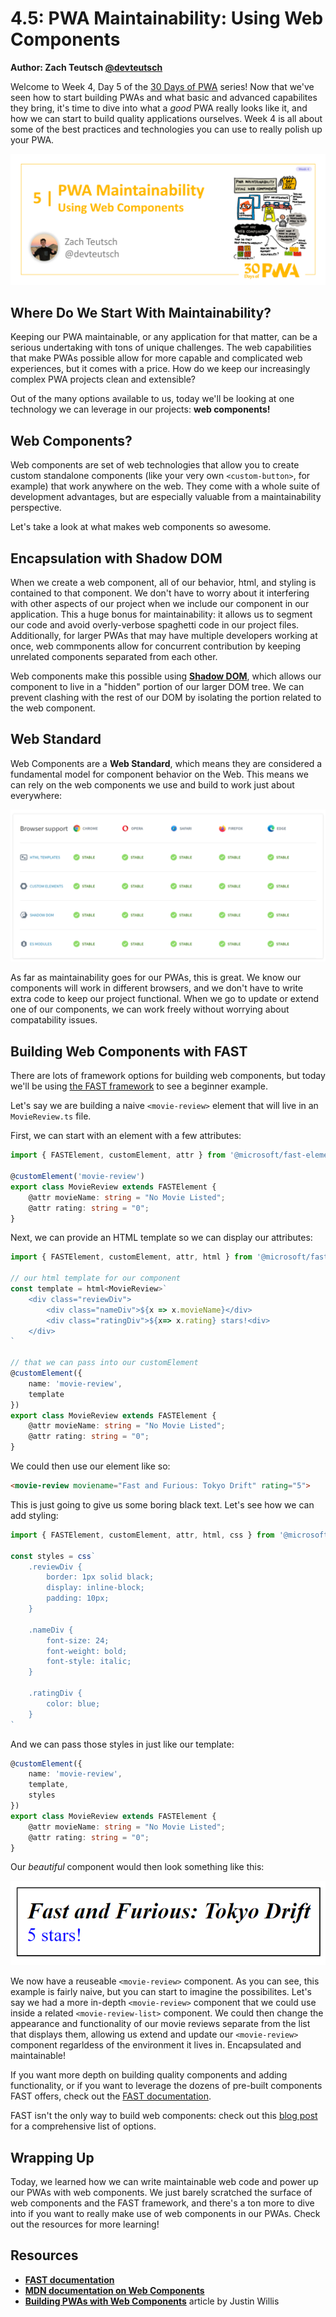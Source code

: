 # 4.5: PWA Maintainability: Using Web Components

**Author: Zach Teutsch [@devteutsch](https://twitter.com/devteutsch)**

Welcome to Week 4, Day 5 of the [30 Days of PWA](https://aka.ms/learn-pwa/30Days-blog) series! Now that we've seen how to start building PWAs and what basic and advanced capabilites they bring, it's time to dive into what a _good_ PWA really looks like it, and how we can start to build quality applications ourselves. Week 4 is all about some of the best practices and technologies you can use to really polish up your PWA.

![Placeholder Banner Only. Replace when final assets ready.](_media/day5.png)

## Where Do We Start With Maintainability?
Keeping our PWA maintainable, or any application for that matter, can be a serious undertaking with tons of unique challenges. The web capabilities that make PWAs possible allow for more capable and complicated web experiences, but it comes with a price. How do we keep our increasingly complex PWA projects clean and extensible?

Out of the many options available to us, today we'll be looking at one technology we can leverage in our projects: **web components!**

## Web Components?
Web components are set of web technologies that allow you to create custom standalone components (like your very own `<custom-button>`, for example) that work anywhere on the web. They come with a whole suite of development advantages, but are especially valuable from a maintainability perspective.

Let's take a look at what makes web components so awesome.

## Encapsulation with Shadow DOM

When we create a web component, all of our behavior, html, and styling is contained to that component. We don't have to worry about it interfering with other aspects of our project when we include our component in our application. This a huge bonus for maintainability: it allows us to segment our code and avoid overly-verbose spaghetti code in our project files. Additionally, for larger PWAs that may have multiple developers working at once, web commponents allow for concurrent contribution by keeping unrelated components separated from each other.

Web components make this possible using [**Shadow DOM**](https://developer.mozilla.org/en-US/docs/Web/Web_Components/Using_shadow_DOM#high-level_view), which allows our component to live in a "hidden" portion of our larger DOM tree. We can prevent clashing with the rest of our DOM by isolating the portion related to the web component. 

## Web Standard
Web Components are a **Web Standard**, which means they are considered a fundamental model for component behavior on the Web. This means we can rely on the web components we use and build to work just about everywhere:

![Compatability list for web components](_media/component-web-standards.png)

As far as maintainability goes for our PWAs, this is great. We know our components will work in different browsers, and we don't have to write extra code to keep our project functional. When we go to update or extend one of our components, we can work freely without worrying about compatability issues.

## Building Web Components with FAST
There are lots of framework options for building web components, but today we'll be using [the FAST framework](https://www.fast.design/docs/introduction) to see a beginner example.

Let's say we are building a naive `<movie-review>` element that will live in an `MovieReview.ts` file.

First, we can start with an element with a few attributes:

```typescript
import { FASTElement, customElement, attr } from '@microsoft/fast-element';

@customElement('movie-review')
export class MovieReview extends FASTElement {
    @attr movieName: string = "No Movie Listed";
    @attr rating: string = "0";
}
```

Next, we can provide an HTML template so we can display our attributes:

```typescript
import { FASTElement, customElement, attr, html } from '@microsoft/fast-element';

// our html template for our component
const template = html<MovieReview>`
    <div class="reviewDiv">
        <div class="nameDiv">${x => x.movieName}</div>
        <div class="ratingDiv">${x=> x.rating} stars!<div>
    </div>
`

// that we can pass into our customElement
@customElement({
    name: 'movie-review',
    template
})
export class MovieReview extends FASTElement {
    @attr movieName: string = "No Movie Listed";
    @attr rating: string = "0";
}
```

We could then use our element like so:
```html
<movie-review moviename="Fast and Furious: Tokyo Drift" rating="5">
```

This is just going to give us some boring black text. Let's see how we can add styling:

```typescript
import { FASTElement, customElement, attr, html, css } from '@microsoft/fast-element';

const styles = css`
    .reviewDiv {
        border: 1px solid black;
        display: inline-block;
        padding: 10px;
    }

    .nameDiv { 
        font-size: 24; 
        font-weight: bold;
        font-style: italic;
    }

    .ratingDiv { 
        color: blue; 
    }
`
```

And we can pass those styles in just like our template:

```typescript
@customElement({
    name: 'movie-review',
    template,
    styles
})
export class MovieReview extends FASTElement {
    @attr movieName: string = "No Movie Listed";
    @attr rating: string = "0";
}
```

Our _beautiful_ component would then look something like this:

![Image of our movie review web component](_media/movie-review.png)

We now have a reuseable `<movie-review>` component. As you can see, this example is fairly naive, but you can start to imagine the possibilites. Let's say we had a more in-depth `<movie-review>` component that we could use inside a related `<movie-review-list>` component. We could then change the appearance and functionality of our movie reviews separate from the list that displays them, allowing us extend and update our `<movie-review>` component regarldess of the environment it lives in. Encapsulated and maintainable!

If you want more depth on building quality components and adding functionality, or if you want to leverage the dozens of pre-built components FAST offers, check out the [FAST documentation](https://www.fast.design/docs/introduction).

FAST isn't the only way to build web components: check out this [blog post](https://webcomponents.dev/blog/all-the-ways-to-make-a-web-component/) for a comprehensive list of options.

## Wrapping Up
Today, we learned how we can write maintainable web code and power up our PWAs with web components. We just barely scratched the surface of web components and the FAST framework, and there's a ton more to dive into if you want to really make use of web components in our PWAs. Check out the resources for more learning!

## Resources

* **[FAST documentation](https://www.fast.design/docs/introduction)**
* **[MDN documentation on Web Components](https://developer.mozilla.org/en-US/docs/Web/Web_Components)**
* **[Building PWAs with Web Components](https://medium.com/pwabuilder/building-pwas-with-web-components-33f986bf8e4c)** article by Justin Willis
